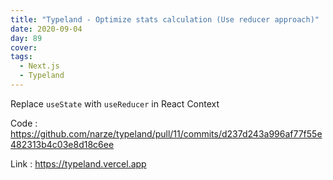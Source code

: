 ```yaml
---
title: "Typeland - Optimize stats calculation (Use reducer approach)"
date: 2020-09-04
day: 89
cover:
tags:
  - Next.js
  - Typeland
---
```


Replace `useState` with `useReducer` in React Context

Code : https://github.com/narze/typeland/pull/11/commits/d237d243a996af77f55e482313b4c03e8d18c6ee

Link : https://typeland.vercel.app
